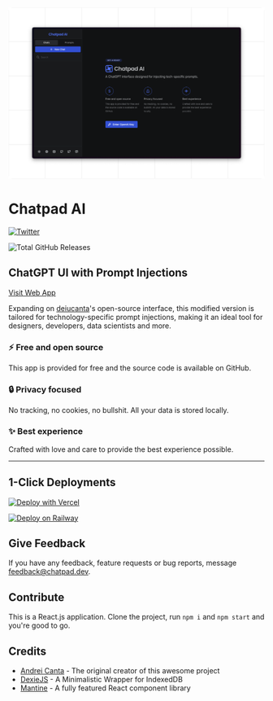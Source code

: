 ![Chatpad AI](./banner.png)

<h1>Chatpad AI</h1>

[![Twitter](https://img.shields.io/twitter/url/https/twitter.com/willgibs.svg?style=social&label=Follow%20%40willgibs)](https://twitter.com/willgibs)

![Total GitHub Releases](https://img.shields.io/github/downloads/willgibs/chatpad-ai/total.svg)


<h2>ChatGPT UI with Prompt Injections</h2>
<p><a href="https://chatpad.dev"> Visit Web App</a>

Expanding on [deiucanta](https://github.com/deiucanta)'s open-source interface, this modified version is tailored for technology-specific prompt injections, making it an ideal tool for designers, developers, data scientists and more.

### ⚡️ Free and open source

This app is provided for free and the source code is available on GitHub.

### 🔒 Privacy focused

No tracking, no cookies, no bullshit. All your data is stored locally.

### ✨ Best experience

Crafted with love and care to provide the best experience possible.

---

## 1-Click Deployments

<!-- Vercel -->
[![Deploy with Vercel](https://vercel.com/button)](https://vercel.com/import/project?template=https://github.com/willgibs/chatpad-ai)

<!-- Railway -->
[![Deploy on Railway](https://railway.app/button.svg)](https://railway.app/new/template?template=<https://github.com/willgibs/chatpad-ai>)




## Give Feedback

If you have any feedback, feature requests or bug reports, message [feedback@chatpad.dev](mailto:feedback@chatpad.dev).

## Contribute

This is a React.js application. Clone the project, run `npm i` and `npm start` and you're good to go.

## Credits

- [Andrei Canta](https://github.com/deiucanta) - The original creator of this awesome project
- [DexieJS](https://dexie.org) - A Minimalistic Wrapper for IndexedDB
- [Mantine](https://mantine.dev) - A fully featured React component library

